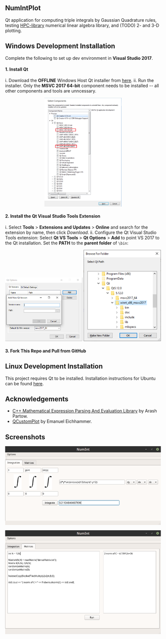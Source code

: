 ## NumIntPlot
Qt application for computing triple integrals by Gaussian Quadrature rules, testing [HPC-library](https://github.com/JohnSell620/HPC-Library) numerical linear algebra library, and (TODO) 2- and 3-D plotting.

## Windows Development Installation
Complete the following to set up dev environment in **Visual Studio 2017**.
 #### 1. Install Qt 
 i. Download the **OFFLINE** Windows Host Qt installer from [here](https://www.qt.io/offline-installers).
 ii. Run the installer. Only the **MSVC 2017 64-bit** component needs to be installed -- all other components and tools are unncessary.

 <p align="center"><img src="images\qtinstallerpic.png" alt="Qt Installer" width="250px" /></p>

 #### 2. Install the **Qt Visual Studio Tools** Extension
 i. Select **Tools** > **Extensions and Updates** > **Online** and search for the extension by name, then click *Download*.
 ii. Configure the Qt Visual Studio Tools extension: Select **Qt VS Tools** > **Qt Options** > **Add** to point VS 2017 to the Qt installation. Set the **PATH** to the **parent folder** of `\bin`:

<p align="center" ><img src="images\qtoptions.png" alt="Qt Options" width="250px" />
<img src="images\qtpathsnip.png" alt="Qt Options" width="250px" padding-left="200px" /></p>

#### 3. Fork This Repo and Pull from GitHub


## Linux Development Installation
This project requires Qt to be installed. Installation instructions for Ubuntu can be found [here](https://wiki.qt.io/Install_Qt_5_on_Ubuntu).



## Acknowledgements
- [C++ Mathematical Expression Parsing And Evaluation Library](https://github.com/ArashPartow/exprtk) by Arash Partow.
- [QCustomPlot](https://www.qcustomplot.com) by Emanuel Eichhammer.
## Screenshots
<p align="center"><img src="images\numint1.png" alt="Double Integration" width="550px" /></p>
<p align="center"><img src="images\numint2.png" alt="Matrix Computation" width="550px" /></p>
